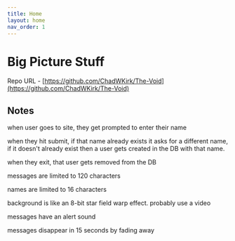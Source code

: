 ```yaml
---
title: Home
layout: home
nav_order: 1
---
```


# Big Picture Stuff

Repo URL - [https://github.com/ChadWKirk/The-Void](https://github.com/ChadWKirk/The-Void)

## Notes

when user goes to site, they get prompted to enter their name

when they hit submit, if that name already exists it asks for a different name, if it doesn't already exist then a user gets created in the DB with that name.

when they exit, that user gets removed from the DB

messages are limited to 120 characters

names are limited to 16 characters

background is like an 8-bit star field warp effect. probably use a video

messages have an alert sound

messages disappear in 15 seconds by fading away
